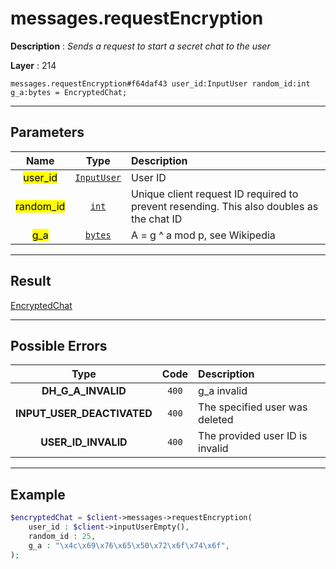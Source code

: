 # messages.requestEncryption

**Description** : *Sends a request to start a secret chat to the user*

**Layer** : 214

```tl
messages.requestEncryption#f64daf43 user_id:InputUser random_id:int g_a:bytes = EncryptedChat;
```

---

## Parameters

| Name | Type | Description |
| :---: | :---: | :--- |
| <mark>user_id</mark> | [`InputUser`](type/InputUser) | User ID |
| <mark>random_id</mark> | [`int`](type/int) | Unique client request ID required to prevent resending. This also doubles as the chat ID |
| <mark>g_a</mark> | [`bytes`](type/bytes) | A = g ^ a mod p, see Wikipedia |

---

## Result

[EncryptedChat](type/EncryptedChat)

---

## Possible Errors

| Type | Code | Description |
| :---: | :---: | :--- |
| **DH_G_A_INVALID** | `400` | g_a invalid |
| **INPUT_USER_DEACTIVATED** | `400` | The specified user was deleted |
| **USER_ID_INVALID** | `400` | The provided user ID is invalid |

---

## Example

```php
$encryptedChat = $client->messages->requestEncryption(
	user_id : $client->inputUserEmpty(),
	random_id : 25,
	g_a : "\x4c\x69\x76\x65\x50\x72\x6f\x74\x6f",
);
```